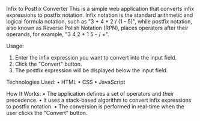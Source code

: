 Infix to Postfix Converter
This is a simple web application that converts infix expressions to postfix notation. Infix notation is the standard arithmetic and logical formula notation, such as "3 + 4 * 2 / (1 - 5)", while postfix notation, also known as Reverse Polish Notation (RPN), places operators after their operands, for example, "3 4 2 * 1 5 - / +".

Usage:
1.	Enter the infix expression you want to convert into the input field.
2.	Click the "Convert" button.
3.	The postfix expression will be displayed below the input field.

Technologies Used:
•	HTML
•	CSS
•	JavaScript


How It Works:
•	The application defines a set of operators and their precedence.
•	It uses a stack-based algorithm to convert infix expressions to postfix notation.
•	The conversion is performed in real-time when the user clicks the "Convert" button.

